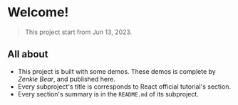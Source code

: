 # Welcome!
> This project start from Jun 13, 2023.
## All about
- This project is built with some demos. These demos is complete by *Zenkie Bear*, and published here.
- Every subproject's title is corresponds to React official tutorial's section.
- Every section's summary is in the `README.md` of its subproject.
